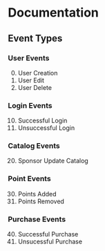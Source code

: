 # Documentation

## Event Types

### User Events
0. User Creation
1. User Edit
2. User Delete
### Login Events
10. Successful Login
11. Unsuccessful Login
### Catalog Events
20. Sponsor Update Catalog
### Point Events
30. Points Added
31. Points Removed
### Purchase Events
40. Successful Purchase
41. Unsucessful Purchase
